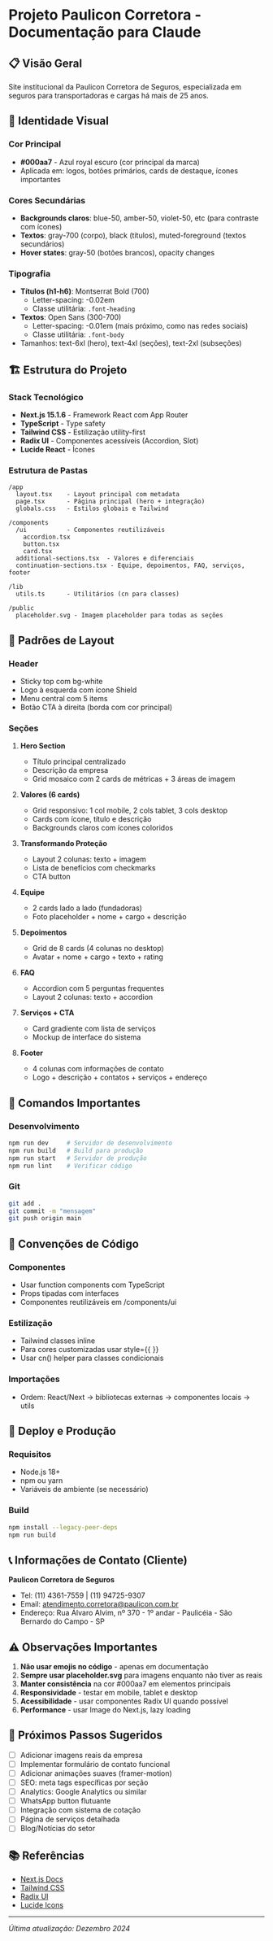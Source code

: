 # Projeto Paulicon Corretora - Documentação para Claude

## 📋 Visão Geral
Site institucional da Paulicon Corretora de Seguros, especializada em seguros para transportadoras e cargas há mais de 25 anos.

## 🎨 Identidade Visual

### Cor Principal
- **#000aa7** - Azul royal escuro (cor principal da marca)
- Aplicada em: logos, botões primários, cards de destaque, ícones importantes

### Cores Secundárias
- **Backgrounds claros**: blue-50, amber-50, violet-50, etc (para contraste com ícones)
- **Textos**: gray-700 (corpo), black (títulos), muted-foreground (textos secundários)
- **Hover states**: gray-50 (botões brancos), opacity changes

### Tipografia
- **Títulos (h1-h6)**: Montserrat Bold (700)
  - Letter-spacing: -0.02em
  - Classe utilitária: `.font-heading`
- **Textos**: Open Sans (300-700)
  - Letter-spacing: -0.01em (mais próximo, como nas redes sociais)
  - Classe utilitária: `.font-body`
- Tamanhos: text-6xl (hero), text-4xl (seções), text-2xl (subseções)

## 🏗️ Estrutura do Projeto

### Stack Tecnológico
- **Next.js 15.1.6** - Framework React com App Router
- **TypeScript** - Type safety
- **Tailwind CSS** - Estilização utility-first
- **Radix UI** - Componentes acessíveis (Accordion, Slot)
- **Lucide React** - Ícones

### Estrutura de Pastas
```
/app
  layout.tsx    - Layout principal com metadata
  page.tsx      - Página principal (hero + integração)
  globals.css   - Estilos globais e Tailwind

/components
  /ui           - Componentes reutilizáveis
    accordion.tsx
    button.tsx
    card.tsx
  additional-sections.tsx  - Valores e diferenciais
  continuation-sections.tsx - Equipe, depoimentos, FAQ, serviços, footer

/lib
  utils.ts      - Utilitários (cn para classes)

/public
  placeholder.svg - Imagem placeholder para todas as seções
```

## 📐 Padrões de Layout

### Header
- Sticky top com bg-white
- Logo à esquerda com ícone Shield
- Menu central com 5 items
- Botão CTA à direita (borda com cor principal)

### Seções
1. **Hero Section**
   - Título principal centralizado
   - Descrição da empresa
   - Grid mosaico com 2 cards de métricas + 3 áreas de imagem

2. **Valores (6 cards)**
   - Grid responsivo: 1 col mobile, 2 cols tablet, 3 cols desktop
   - Cards com ícone, título e descrição
   - Backgrounds claros com ícones coloridos

3. **Transformando Proteção**
   - Layout 2 colunas: texto + imagem
   - Lista de benefícios com checkmarks
   - CTA button

4. **Equipe**
   - 2 cards lado a lado (fundadoras)
   - Foto placeholder + nome + cargo + descrição

5. **Depoimentos**
   - Grid de 8 cards (4 colunas no desktop)
   - Avatar + nome + cargo + texto + rating

6. **FAQ**
   - Accordion com 5 perguntas frequentes
   - Layout 2 colunas: texto + accordion

7. **Serviços + CTA**
   - Card gradiente com lista de serviços
   - Mockup de interface do sistema

8. **Footer**
   - 4 colunas com informações de contato
   - Logo + descrição + contatos + serviços + endereço

## 🔧 Comandos Importantes

### Desenvolvimento
```bash
npm run dev     # Servidor de desenvolvimento
npm run build   # Build para produção
npm run start   # Servidor de produção
npm run lint    # Verificar código
```

### Git
```bash
git add .
git commit -m "mensagem"
git push origin main
```

## 📝 Convenções de Código

### Componentes
- Usar function components com TypeScript
- Props tipadas com interfaces
- Componentes reutilizáveis em /components/ui

### Estilização
- Tailwind classes inline
- Para cores customizadas usar style={{ }}
- Usar cn() helper para classes condicionais

### Importações
- Ordem: React/Next → bibliotecas externas → componentes locais → utils

## 🚀 Deploy e Produção

### Requisitos
- Node.js 18+ 
- npm ou yarn
- Variáveis de ambiente (se necessário)

### Build
```bash
npm install --legacy-peer-deps
npm run build
```

## 📞 Informações de Contato (Cliente)

**Paulicon Corretora de Seguros**
- Tel: (11) 4361-7559 | (11) 94725-9307
- Email: atendimento.corretora@paulicon.com.br
- Endereço: Rua Álvaro Alvim, nº 370 - 1º andar - Paulicéia - São Bernardo do Campo - SP

## ⚠️ Observações Importantes

1. **Não usar emojis no código** - apenas em documentação
2. **Sempre usar placeholder.svg** para imagens enquanto não tiver as reais
3. **Manter consistência** na cor #000aa7 em elementos principais
4. **Responsividade** - testar em mobile, tablet e desktop
5. **Acessibilidade** - usar componentes Radix UI quando possível
6. **Performance** - usar Image do Next.js, lazy loading

## 🔄 Próximos Passos Sugeridos

- [ ] Adicionar imagens reais da empresa
- [ ] Implementar formulário de contato funcional
- [ ] Adicionar animações suaves (framer-motion)
- [ ] SEO: meta tags específicas por seção
- [ ] Analytics: Google Analytics ou similar
- [ ] WhatsApp button flutuante
- [ ] Integração com sistema de cotação
- [ ] Página de serviços detalhada
- [ ] Blog/Notícias do setor

## 📚 Referências

- [Next.js Docs](https://nextjs.org/docs)
- [Tailwind CSS](https://tailwindcss.com/docs)
- [Radix UI](https://www.radix-ui.com/)
- [Lucide Icons](https://lucide.dev/)

---

*Última atualização: Dezembro 2024*